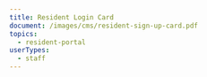 ```yaml
---
title: Resident Login Card
document: /images/cms/resident-sign-up-card.pdf
topics:
  - resident-portal
userTypes:
  - staff
---
```

